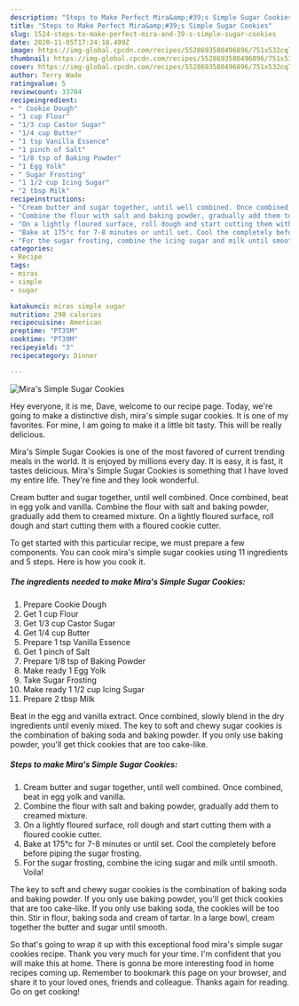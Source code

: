 ```yaml
---
description: "Steps to Make Perfect Mira&amp;#39;s Simple Sugar Cookies"
title: "Steps to Make Perfect Mira&amp;#39;s Simple Sugar Cookies"
slug: 1524-steps-to-make-perfect-mira-and-39-s-simple-sugar-cookies
date: 2020-11-05T17:24:18.499Z
image: https://img-global.cpcdn.com/recipes/5528693580496896/751x532cq70/miras-simple-sugar-cookies-recipe-main-photo.jpg
thumbnail: https://img-global.cpcdn.com/recipes/5528693580496896/751x532cq70/miras-simple-sugar-cookies-recipe-main-photo.jpg
cover: https://img-global.cpcdn.com/recipes/5528693580496896/751x532cq70/miras-simple-sugar-cookies-recipe-main-photo.jpg
author: Terry Wade
ratingvalue: 5
reviewcount: 33784
recipeingredient:
- " Cookie Dough"
- "1 cup Flour"
- "1/3 cup Castor Sugar"
- "1/4 cup Butter"
- "1 tsp Vanilla Essence"
- "1 pinch of Salt"
- "1/8 tsp of Baking Powder"
- "1 Egg Yolk"
- " Sugar Frosting"
- "1 1/2 cup Icing Sugar"
- "2 tbsp Milk"
recipeinstructions:
- "Cream butter and sugar together, until well combined. Once combined, beat in egg yolk and vanilla."
- "Combine the flour with salt and baking powder, gradually add them to creamed mixture."
- "On a lightly floured surface, roll dough and start cutting them with a floured cookie cutter."
- "Bake at 175°c for 7-8 minutes or until set. Cool the completely before before piping the sugar frosting."
- "For the sugar frosting, combine the icing sugar and milk until smooth. Voila!"
categories:
- Recipe
tags:
- miras
- simple
- sugar

katakunci: miras simple sugar 
nutrition: 298 calories
recipecuisine: American
preptime: "PT35M"
cooktime: "PT39M"
recipeyield: "3"
recipecategory: Dinner

---
```



![Mira&#39;s Simple Sugar Cookies](https://img-global.cpcdn.com/recipes/5528693580496896/751x532cq70/miras-simple-sugar-cookies-recipe-main-photo.jpg)

Hey everyone, it is me, Dave, welcome to our recipe page. Today, we're going to make a distinctive dish, mira&#39;s simple sugar cookies. It is one of my favorites. For mine, I am going to make it a little bit tasty. This will be really delicious.

Mira&#39;s Simple Sugar Cookies is one of the most favored of current trending meals in the world. It is enjoyed by millions every day. It is easy, it is fast, it tastes delicious. Mira&#39;s Simple Sugar Cookies is something that I have loved my entire life. They're fine and they look wonderful.

Cream butter and sugar together, until well combined. Once combined, beat in egg yolk and vanilla. Combine the flour with salt and baking powder, gradually add them to creamed mixture. On a lightly floured surface, roll dough and start cutting them with a floured cookie cutter.


To get started with this particular recipe, we must prepare a few components. You can cook mira&#39;s simple sugar cookies using 11 ingredients and 5 steps. Here is how you cook it.

<!--inarticleads1-->

##### The ingredients needed to make Mira&#39;s Simple Sugar Cookies:

1. Prepare  Cookie Dough
1. Get 1 cup Flour
1. Get 1/3 cup Castor Sugar
1. Get 1/4 cup Butter
1. Prepare 1 tsp Vanilla Essence
1. Get 1 pinch of Salt
1. Prepare 1/8 tsp of Baking Powder
1. Make ready 1 Egg Yolk
1. Take  Sugar Frosting
1. Make ready 1 1/2 cup Icing Sugar
1. Prepare 2 tbsp Milk


Beat in the egg and vanilla extract. Once combined, slowly blend in the dry ingredients until evenly mixed. The key to soft and chewy sugar cookies is the combination of baking soda and baking powder. If you only use baking powder, you&#39;ll get thick cookies that are too cake-like. 

<!--inarticleads2-->

##### Steps to make Mira&#39;s Simple Sugar Cookies:

1. Cream butter and sugar together, until well combined. Once combined, beat in egg yolk and vanilla.
1. Combine the flour with salt and baking powder, gradually add them to creamed mixture.
1. On a lightly floured surface, roll dough and start cutting them with a floured cookie cutter.
1. Bake at 175°c for 7-8 minutes or until set. Cool the completely before before piping the sugar frosting.
1. For the sugar frosting, combine the icing sugar and milk until smooth. Voila!


The key to soft and chewy sugar cookies is the combination of baking soda and baking powder. If you only use baking powder, you&#39;ll get thick cookies that are too cake-like. If you only use baking soda, the cookies will be too thin. Stir in flour, baking soda and cream of tartar. In a large bowl, cream together the butter and sugar until smooth. 

So that's going to wrap it up with this exceptional food mira&#39;s simple sugar cookies recipe. Thank you very much for your time. I'm confident that you will make this at home. There is gonna be more interesting food in home recipes coming up. Remember to bookmark this page on your browser, and share it to your loved ones, friends and colleague. Thanks again for reading. Go on get cooking!
